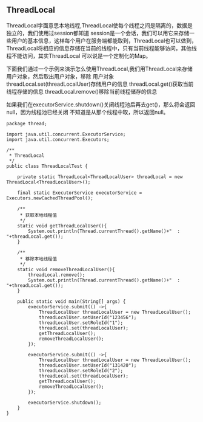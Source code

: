 ## ThreadLocal
ThreadLocal字面意思本地线程,ThreadLocal使每个线程之间是隔离的，数据是独立的，我们使用过session都知道
session是一个会话，我们可以用它来存储一些用户的基本信息，这样每个用户在服务端都能取到，ThreadLocal也可以做到，
ThreadLocal将相应的信息存储在当前的线程中，只有当前线程能够访问，其他线程不能访问，其实ThreadLocal
可以说是一个定制化的Map。

下面我们通过一个示例来演示怎么使用ThreadLocal,我们用ThreadLocal来存储用户对象，然后取出用户对象，移除
用户对象
threadLocal.set(threadLocalUser)存储用户的信息
threadLocal.get()获取当前线程存储的信息
threadLocal.remove()移除当前线程储存的信息

如果我们在executorService.shutdown()关闭线程池后再去get()，那么将会返回null，因为线程池已经关闭
不知道是从那个线程中取，所以返回null。
```
package thread;

import java.util.concurrent.ExecutorService;
import java.util.concurrent.Executors;

/**
 * ThreadLocal
 */
public class ThreadLocalTest {

    private static ThreadLocal<ThreadLocalUser> threadLocal = new ThreadLocal<ThreadLocalUser>();

    final static ExecutorService executorService = Executors.newCachedThreadPool();

    /**
     * 获取本地线程值
     */
    static void getThreadLocalUser(){
        System.out.println(Thread.currentThread().getName()+"  :  "+threadLocal.get());
    }

    /**
     * 移除本地线程值
     */
    static void removeThreadLocalUser(){
        threadLocal.remove();
        System.out.println(Thread.currentThread().getName()+"  :  "+threadLocal.get());
    }

    public static void main(String[] args) {
        executorService.submit(() ->{
            ThreadLocalUser threadLocalUser = new ThreadLocalUser();
            threadLocalUser.setUserId("123456");
            threadLocalUser.setRoleId("1");
            threadLocal.set(threadLocalUser);
            getThreadLocalUser();
            removeThreadLocalUser();
        });

        executorService.submit(() ->{
            ThreadLocalUser threadLocalUser = new ThreadLocalUser();
            threadLocalUser.setUserId("131420");
            threadLocalUser.setRoleId("2");
            threadLocal.set(threadLocalUser);
            getThreadLocalUser();
            removeThreadLocalUser();
        });

        executorService.shutdown();
    }
}

```

